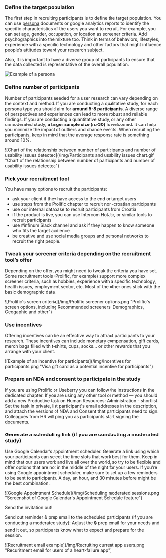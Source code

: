 ### Define the target population
The first step in recruiting participants is to define the target population. You can use [persona](https://infinum.com/handbook/product_strategy/strategy/stage-2-research/persona) documents or google analytics reports to identify the specific characteristics of the users you want to recruit. For example, you can set age, gender, occupation, or location as screener criteria. Add psychographics into the mixture too. Think in terms of behaviors, lifestyles, experience with a specific technology and other factors that might influence people’s attitudes toward your research subject.

Also, It is important to have a diverse group of participants to ensure that the data collected is representative of the overall population.

![Example of a persona](/img/Persona.png "Example of a persona describing Frank, a persona of an user of a heart-failure app")

### Define number of participants
Number of participants needed for a user research can vary depending on the context and method. If you are conducting a qualitative study, for each persona type you should aim for **around 5-8 participants**. A diverse range of perspectives and experiences can lead to more robust and reliable findings. If you are conducting a quantitative study, or any other unmoderated study, **a larger sample size (n>30)** is welcomed. It can help you minimize the impact of outliers and chance events. When recruiting the participants, keep in mind that the average response rate is something around 10%.

![Chart of the relationship between number of participants and number of usability issues detected](/img/Participants and usability issues chart.gif "Chart of the relationship between number of participants and number of usability issues detected")

### Pick your recruitment tool
You have many options to recruit the participants: 

- ask your client if they have access to the end or target users
- use steps from the Prolific chapter to recruit non-croatian participants
- use our internal database to recruit participants from Croatia
- if the product is live, you can use Intercom HotJar, or similar tools to recruit participants
- use #infinum Slack channel and ask if they happen to know someone who fits the target audience
- be creative and use social media groups and personal networks to recruit the right people.

### Tweak your screener criteria depending on the recruitment tool’s offer
Depending on the offer, you might need to tweak the criteria you have set. Some recruitment tools (Prolific, for example) support more complex screener criteria, such as hobbies, experience with a specific technology, health issues, employment sector, etc. Most of the other ones stick with the basic demographic data.

![Prolific's screen criteria](/img/Prolific screener options.png "Prolific's screen options, including Recommended screeners, Demographics, Geogaphic and other")

### Use incentives
Offering incentives can be an effective way to attract participants to your research. These incentives can include monetary compensation, gift cards, merch bags filled with t-shirts, cups, socks… or other rewards that you arrange with your client.

![Example of an incentive for participants](/img/Incentives for participants.png "Visa gift card as a potential incentive for participants")


### Prepare an NDA and consent to participate in the study
If you are using Prolific or Useberry you can follow the instructions in the dedicated chapter. If you are using any other tool or method — you should add a new Productive task on Human Resources: Administration - shortlist. Set the task in private, list participant's email addresses in the description, and attach the versions of NDA and Consent that participants need to sign. Colleagues from HR will ping you as participants start signing the documents.

### Generate a scheduling link (if you are conducting a moderated study)
Use Google Calendar’s appointment scheduler. Generate a link using which your participants can select the time slots that work best for them. Keep in mind that our users work and live all over the world, so try to be flexible and offer options that are not in the middle of the night for your users. If you’re using Google appointment scheduler, make sure to set up a few reminders to be sent to participants. A day, an hour, and 30 minutes before might be the best combination.

![Google Appointment Schedule](/img/Scheduling moderated sessions.png "Screenshot of Google Calendar's Appointment Schedule feature")

Send the invitation out!

Send out reminder & prep email to the scheduled participants (if you are conducting a moderated study): Adjust the 🔒 prep email for your needs and send it out, so participants know what to expect and prepare for the session.

![Recruitment email example](/img/Recruiting current app users.png "Recuritment email for users of a heart-failure app")
